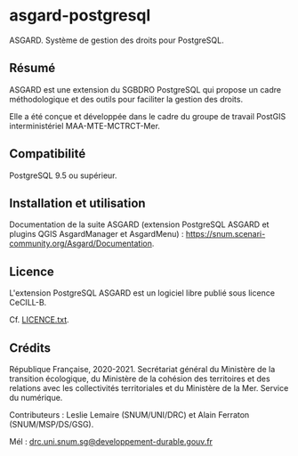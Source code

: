 # asgard-postgresql
ASGARD. Système de gestion des droits pour PostgreSQL.

## Résumé

ASGARD est une extension du SGBDRO PostgreSQL qui propose un cadre méthodologique et des outils pour faciliter la gestion des droits.

Elle a été conçue et développée dans le cadre du groupe de travail PostGIS interministériel MAA-MTE-MCTRCT-Mer.

## Compatibilité

PostgreSQL 9.5 ou supérieur.

## Installation et utilisation

Documentation de la suite ASGARD (extension PostgreSQL ASGARD et plugins QGIS AsgardManager et AsgardMenu) : https://snum.scenari-community.org/Asgard/Documentation.

## Licence

L'extension PostgreSQL ASGARD est un logiciel libre publié sous licence CeCILL-B.

Cf. [LICENCE.txt](https://github.com/MTES-MCT/asgard-postgresql/blob/master/LICENCE.txt).

## Crédits

République Française, 2020-2021.
Secrétariat général du Ministère de la transition écologique, du Ministère de la cohésion des territoires et des relations avec les collectivités territoriales et du Ministère de la Mer.
Service du numérique.

Contributeurs : Leslie Lemaire (SNUM/UNI/DRC) et Alain Ferraton (SNUM/MSP/DS/GSG).

Mél : drc.uni.snum.sg@developpement-durable.gouv.fr
